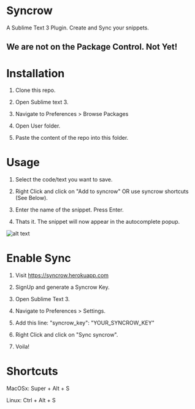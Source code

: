 # Syncrow

A Sublime Text 3 Plugin. Create and Sync your snippets.

## We are not on the Package Control. Not Yet!

# Installation

1. Clone this repo.

2. Open Sublime text 3. 

3. Navigate to Preferences > Browse Packages

4. Open User folder.

5. Paste the content of the repo into this folder.

# Usage

1. Select the code/text you want to save.

2. Right Click and click on "Add to syncrow" OR use syncrow shortcuts (See Below).

3. Enter the name of the snippet. Press Enter.

4. Thats it. The snippet will now appear in the autocomplete popup.

![alt text](https://im3.ezgif.com/tmp/ezgif-3-37622882af.gif)

# Enable Sync

1. Visit https://syncrow.herokuapp.com

2. SignUp and generate a Syncrow Key.

3. Open Sublime Text 3.

4. Navigate to Preferences > Settings.

5. Add this line: "syncrow_key": "YOUR_SYNCROW_KEY"

6. Right Click and click on "Sync syncrow".

7. Voila!

# Shortcuts

  MacOSx: Super + Alt + S

  Linux: Ctrl + Alt + S

